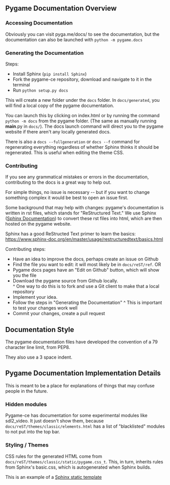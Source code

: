 ## Pygame Documentation Overview

### Accessing Documentation

Obviously you can visit pyga.me/docs/ to see the documentation, 
but the documentation can also be launched with `python -m pygame.docs`

### Generating the Documentation

Steps:
- Install Sphinx (`pip install Sphinx`)
- Fork the pygame-ce repository, download and navigate to it in the terminal
- Run `python setup.py docs`

This will create a new folder under the `docs` folder. 
In `docs/generated`, you will find a local copy of the pygame documentation.

You can launch this by clicking on index.html or by running the command
`python -m docs` from the pygame folder. (The same as manually running
__main__.py in `docs/`). The docs launch command will direct you to the
pygame website if there aren't any locally generated docs.

There is also a `docs --fullgeneration` or `docs --f` command for regenerating
everything regardless of whether Sphinx thinks it should be regenerated. This
is useful when editing the theme CSS.

###  Contributing

If you see any grammatical mistakes or errors in the documentation,
contributing to the docs is a great way to help out.

For simple things, no issue is necessary -- but if you want to change
something complex it would be best to open an issue first.

Some background that may help with changes: pygame's documentation
is written in rst files, which stands for "ReStructured Text." We use Sphinx
([Sphinx Documentation](https://www.sphinx-doc.org/en/master/)) to convert
these rst files into html, which are then hosted on the pygame website.

Sphinx has a good ReStructed Text primer to learn the basics:
https://www.sphinx-doc.org/en/master/usage/restructuredtext/basics.html

Contributing steps:
- Have an idea to improve the docs, perhaps create an issue on Github
- Find the file you want to edit: it will most likely be in `docs/reST/ref`.
OR
- Pygame docs pages have an "Edit on Github" button, which will show you the file
- Download the pygame source from Github locally.  
     ^ One way to do this is to fork and use a Git client to make that a local repository
- Implement your idea.
- Follow the steps in "Generating the Documentation"
     ^ This is important to test your changes work well
- Commit your changes, create a pull request

## Documentation Style

The pygame documentation files have developed the convention of a 79 character
line limit, from PEP8.

They also use a 3 space indent.

## Pygame Documentation Implementation Details

This is meant to be a place for explanations of things that may confuse people
in the future.

### Hidden modules

Pygame-ce has documentation for some experimental modules like sdl2_video. It just
doesn't show them, because `docs/reST/themes/classic/elements.html` has a list of
"blacklisted" modules to not put into the top bar.

### Styling / Themes

CSS rules for the generated HTML come from
`docs/reST/themes/classic/static/pygame.css_t`. This, in turn, inherits rules
from Sphinx's basic.css, which is autogenerated when Sphinx builds.

This is an example of a
[Sphinx static template](https://www.sphinx-doc.org/en/master/development/theming.html#static-templates)
